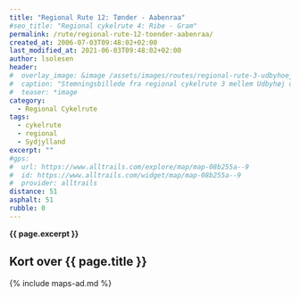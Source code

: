 ```yaml
---
title: "Regional Rute 12: Tønder - Aabenraa"
#seo_title: "Regional cykelrute 4: Ribe - Gram"
permalink: /rute/regional-rute-12-toender-aabenraa/
created_at: 2006-07-03T09:48:02+02:00
last_modified_at: 2021-06-03T09:48:02+02:00
author: lsolesen
header:
#  overlay_image: &image /assets/images/routes/regional-rute-3-udbyhoej-hornslet.jpg
#  caption: "Stemningsbillede fra regional cykelrute 3 mellem Udbyhøj og Hornslet"
#  teaser: *image
category:
  - Regional Cykelrute
tags:
  - cykelrute
  - regional
  - Sydjylland
excerpt: ""
#gps:
#  url: https://www.alltrails.com/explore/map/map-08b255a--9
#  id: https://www.alltrails.com/widget/map/map-08b255a--9
#  provider: alltrails
distance: 51
asphalt: 51
rubble: 0
---
```


**{{ page.excerpt }}**

## Kort over {{ page.title }}

{% include maps-ad.md %}
